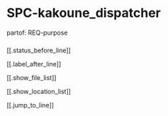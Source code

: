 # SPC-kakoune_dispatcher
partof: REQ-purpose
###

[[.status_before_line]]

[[.label_after_line]]

[[.show_file_list]]

[[.show_location_list]]

[[.jump_to_line]]
